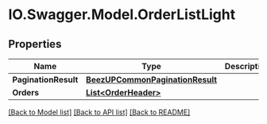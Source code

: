 # IO.Swagger.Model.OrderListLight
## Properties

Name | Type | Description | Notes
------------ | ------------- | ------------- | -------------
**PaginationResult** | [**BeezUPCommonPaginationResult**](BeezUPCommonPaginationResult.md) |  | 
**Orders** | [**List&lt;OrderHeader&gt;**](OrderHeader.md) |  | 

[[Back to Model list]](../README.md#documentation-for-models) [[Back to API list]](../README.md#documentation-for-api-endpoints) [[Back to README]](../README.md)

